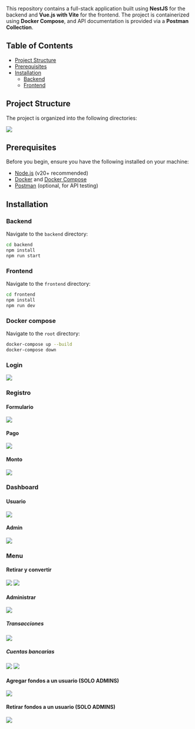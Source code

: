 This repository contains a full-stack application built using **NestJS** for the backend and **Vue.js with Vite** for the frontend. The project is containerized using **Docker Compose**, and API documentation is provided via a **Postman Collection**.

## Table of Contents

- [Project Structure](#project-structure)
- [Prerequisites](#prerequisites)
- [Installation](#installation)
  - [Backend](#backend)
  - [Frontend](#frontend)

## Project Structure

The project is organized into the following directories:

![](./readme-image.png)

## Prerequisites

Before you begin, ensure you have the following installed on your machine:

- [Node.js](https://nodejs.org/ ) (v20+ recommended)
- [Docker](https://www.docker.com/ ) and [Docker Compose](https://docs.docker.com/compose/ )
- [Postman](https://www.postman.com/ ) (optional, for API testing)

## Installation

### Backend

Navigate to the `backend` directory:
   ```bash
   cd backend
   npm install
   npm run start
  ```

### Frontend

Navigate to the `frontend` directory:
   ```bash
   cd frontend
   npm install
   npm run dev
  ```

### Docker compose

Navigate to the `root` directory:
   ```bash
   docker-compose up --build
   docker-compose down
  ```

### Login

![](./login-readme.png)

### Registro

#### Formulario

![](./register-readme-1.png)

#### Pago

![](./register-readme-2.png)

#### Monto

![](./register-readme-3.png)

### Dashboard

#### Usuario

![](./readme-dashboard-user.png)

#### Admin

![](./readme-dashboard-admin.png)

### Menu

#### Retirar y convertir

![](./readme-dashboard-retirar-convertir.png)
![](./readme-dashboard-retirar-convertir-2.png)

#### Administrar

![](./readme-dashboard-administrar.png)

##### Transacciones

![](./readme-dashboard-administrar-transaccion.png)

##### Cuentas bancarias

![](./readme-dashboard-administrar-cuentas.png)
![](./readme-dashboard-administrar-cuentas-crear.png)

#### Agregar fondos a un usuario (SOLO ADMINS)

![](./readme-dashboard-add-funds.png)

#### Retirar fondos a un usuario (SOLO ADMINS)

![](./readme-dashboard-remove-funds.png)
